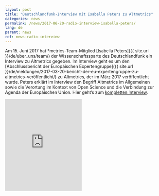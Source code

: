 ```yaml
---
layout: post
title: "Deutschlandfunk-Interview mit Isabella Peters zu Altmetrics"
categories: news
permalink: /news/2017-06-20-radio-interview-isabella-peters/
lang: de
parent: news
ref: news-radio-interview
---
```


Am 15. Juni 2017 hat \*metrics-Team-Mitglied [Isabella Peters]({{ site.url }}/de/uber_uns/team/) der Wissenschaftssparte des Deutschlandfunk ein Interview zu Altmetrics gegeben. Im Interview geht es um den [Abschlussbericht der Europäischen Expertengruppe]({{ site.url }}/de/meldungen/2017-03-20-bericht-der-eu-expertengruppe-zu-altmetrics-veröffentlicht/) zu Altmetrics, der im März 2017 veröffentlicht wurde. Peters erklärt im Interview den Begriff Altmetrics im Allgemeinen sowie die Verortung im Kontext von Open Science und die Verbindung zur Agenda der Europäischen Union. Hier geht’s zum [kompletten Interview](http://ondemand-mp3.dradio.de/file/dradio/2017/06/15/altmetrics_alternative_indikatoren_zur_bewertung_von_dlf_20170615_1646_f955b4de.mp3).

<iframe width="50%" height="300" scrolling="no" frameborder="no" allow="autoplay" src="https://w.soundcloud.com/player/?url=https%3A//api.soundcloud.com/tracks/328202124&color=%23ec6236&auto_play=false&hide_related=true&show_comments=false&show_user=false&show_reposts=false&show_teaser=false&visual=true"></iframe>
